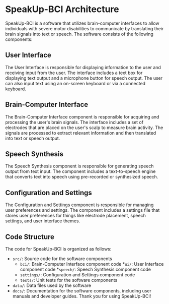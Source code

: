 # SpeakUp-BCI Architecture

SpeakUp-BCI is a software that utilizes brain-computer interfaces to allow individuals with severe motor disabilities to communicate by translating their brain signals into text or speech. The software consists of the following components:

## User Interface

The User Interface is responsible for displaying information to the user and receiving input from the user. The interface includes a text box for displaying text output and a microphone button for speech output. The user can also input text using an on-screen keyboard or via a connected keyboard.

## Brain-Computer Interface

The Brain-Computer Interface component is responsible for acquiring and processing the user's brain signals. The interface includes a set of electrodes that are placed on the user's scalp to measure brain activity. The signals are processed to extract relevant information and then translated into text or speech output.

## Speech Synthesis

The Speech Synthesis component is responsible for generating speech output from text input. The component includes a text-to-speech engine that converts text into speech using pre-recorded or synthesized speech.

## Configuration and Settings

The Configuration and Settings component is responsible for managing user preferences and settings. The component includes a settings file that stores user preferences for things like electrode placement, speech settings, and user interface themes.

## Code Structure
The code for SpeakUp-BCI is organized as follows:

* `src/`: Source code for the software components
  * `bci/`: Brain-Computer Interface component code
  *`ui/`: User Interface component code
  *`speech/`: Speech Synthesis component code
  * `settings/`: Configuration and Settings component code
  * `tests/`: Unit tests for the software components
* `data/`: Data files used by the software
* `docs/`: Documentation for the software components, including user manuals and developer guides. 
Thank you for using SpeakUp-BCI!
